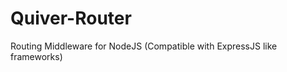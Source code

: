Quiver-Router
=============

Routing Middleware for NodeJS (Compatible with ExpressJS like frameworks)
